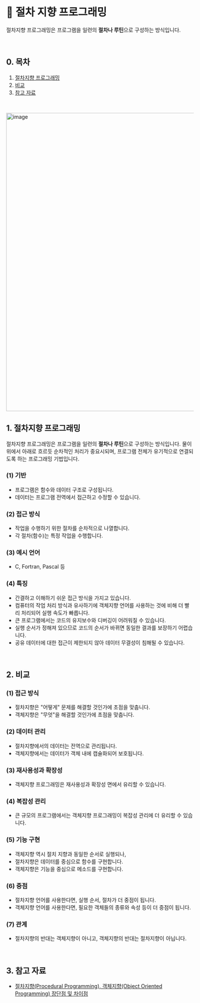 # 📒 절차 지향 프로그래밍

절차지향 프로그래밍은 프로그램을 일련의 **절차나 루틴**으로 구성하는 방식입니다.

<br/>

## 0. 목차

1. [절차지향 프로그래밍](#1-절차지향-프로그래밍)
2. [비교](#2-비교)
3. [참고 자료](#3-참고-자료)

<br/>

<p align="left" width="100%"><img width="800" alt="image" src="https://github.com/ella-yschoi/shu-programming-class/assets/123397411/46d83809-d0e8-4bf2-bb48-359f6bdcce9d">

<br/>

## 1. 절차지향 프로그래밍

절차지향 프로그래밍은 프로그램을 일련의 **절차나 루틴**으로 구성하는 방식입니다. 물이 위에서 아래로 흐르듯 순차적인 처리가 중요시되며, 프로그램 전체가 유기적으로 연결되도록 하는 프로그래밍 기법입니다.

### (1) 기반

- 프로그램은 함수와 데이터 구조로 구성됩니다.
- 데이터는 프로그램 전역에서 접근하고 수정할 수 있습니다.

### (2) 접근 방식

- 작업을 수행하기 위한 절차를 순차적으로 나열합니다.
- 각 절차(함수)는 특정 작업을 수행합니다.

### (3) 예시 언어

- C, Fortran, Pascal 등

### (4) 특징

- 간결하고 이해하기 쉬운 접근 방식을 가지고 있습니다.
- 컴퓨터의 작업 처리 방식과 유사하기에 객체지향 언어를 사용하는 것에 비해 더 빨리 처리되어 실행 속도가 빠릅니다.
- 큰 프로그램에서는 코드의 유지보수와 디버깅이 어려워질 수 있습니다.
- 실행 순서가 정해져 있으므로 코드의 순서가 바뀌면 동일한 결과를 보장하기 어렵습니다.
- 공유 데이터에 대한 접근이 제한되지 않아 데이터 무결성이 침해될 수 있습니다.

<br/>

## 2. 비교

### (1) 접근 방식

- 절차지향은 "어떻게" 문제를 해결할 것인가에 초점을 맞춥니다.
- 객체지향은 "무엇"을 해결할 것인가에 초점을 맞춥니다.

### (2) 데이터 관리

- 절차지향에서의 데이터는 전역으로 관리됩니다.
- 객체지향에서는 데이터가 객체 내에 캡슐화되어 보호됩니다.

### (3) 재사용성과 확장성

- 객체지향 프로그래밍은 재사용성과 확장성 면에서 유리할 수 있습니다.

### (4) 복잡성 관리

- 큰 규모의 프로그램에서는 객체지향 프로그래밍이 복잡성 관리에 더 유리할 수 있습니다.

### (5) 기능 구현

- 객체지향 역시 절치 지향과 동일한 순서로 실행되나,
- 절차지향은 데이터를 중심으로 함수를 구현합니다.
- 객체지향은 기능을 중심으로 메소드를 구현합니다.

### (6) 중점

- 절차지향 언어를 사용한다면, 실행 순서, 절차가 더 중점이 됩니다.
- 객체지향 언어를 사용한다면, 필요한 객체들의 종류와 속성 등이 더 중점이 됩니다.

### (7) 관계

- 절차지향의 반대는 객체지향이 아니고, 객체지향의 반대는 절차지향이 아닙니다.

<br/>

## 3. 참고 자료

- [절차지향(Procedural Programming), 객체지향(Object Oriented Programming) 장단점 및 차이점](https://usefultoknow.tistory.com/entry/%EC%A0%88%EC%B0%A8%EC%A7%80%ED%96%A5Procedural-Programming-%EA%B0%9D%EC%B2%B4%EC%A7%80%ED%96%A5Object-Oriented-Programming-%EC%9E%A5%EB%8B%A8%EC%A0%90-%EB%B0%8F-%EC%B0%A8%EC%9D%B4%EC%A0%90)
